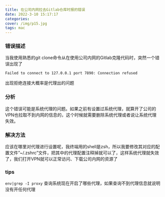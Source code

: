 ```yaml
---
title: 在公司内网拉去Gitlab仓库时报的错误
date: 2022-3-10 15:17:17
categories: 
cover: /img/p15.jpg
tags: mac
---
```


### 错误描述

当我使用熟悉的git clone命令从在使用公司内网的Gitlab克隆代码时，突然一个错误出现了

```shell
Failed to connect to 127.0.0.1 port 7890: Connection refused
```

出现拒绝连接大概率是代理出的问题

### 分析

这个错误可能是系统代理的问题。如果之前有设置过系统代理，就算开了公司的VPN也拉取不到内网的信息的，这个时候就需要删除系统代理或者说让系统代理失效。

### 解决方法

应该在哪里对代理进行设置呢，我终端用的shell是zsh，所以我要修改其对应的配置文件”~/.zshrc”文件，把其中的代理配置注释掉就可以了，这样系统代理就失效了，我们打开VPN就可以正常访问、下载公司内网的资源了

### tips

`env|grep -I proxy` 查询系统现在开启了哪些代理，如果查询不到代理信息就说明没有开任何代理
